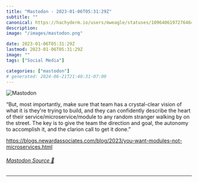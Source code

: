 ```yaml
---
title: "Mastodon - 2023-01-06T05:31:29Z"
subtitle: ""
canonical: https://hachyderm.io/users/mweagle/statuses/109640619727646422
description:
image: "/images/mastodon.png"

date: 2023-01-06T05:31:29Z
lastmod: 2023-01-06T05:31:29Z
image: ""
tags: ["Social Media"]

categories: ["mastodon"]
# generated: 2024-06-21T21:40:31-07:00
---
```

![Mastodon](/images/mastodon.png)

<p>“But, most importantly, make sure that team has a crystal-clear vision of what it is they&#39;re trying to build, and they can confidently describe the heart of their service/microservice/module to any random stranger walking by on the street. The key is to give the team the direction and goal, the autonomy to accomplish it, and the clarion call to get it done.”</p><p><a href="https://blogs.newardassociates.com/blog/2023/you-want-modules-not-microservices.html" target="_blank" rel="nofollow noopener noreferrer" translate="no"><span class="invisible">https://</span><span class="ellipsis">blogs.newardassociates.com/blo</span><span class="invisible">g/2023/you-want-modules-not-microservices.html</span></a></p>


###### [Mastodon Source 🐘](https://hachyderm.io/@mweagle/109640619727646422)

___
